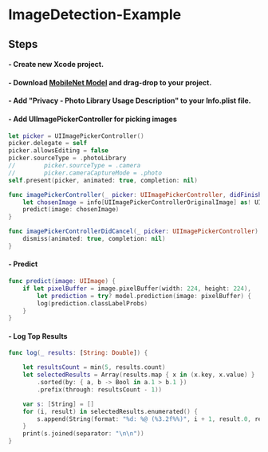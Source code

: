 # ImageDetection-Example

## Steps

#### - Create new Xcode project.
#### - Download [MobileNet Model](https://developer.apple.com/machine-learning/build-run-models) and drag-drop to your project.
#### - Add "Privacy - Photo Library Usage Description" to your Info.plist file.
#### - Add UIImagePickerController for picking images

```swift
let picker = UIImagePickerController()
picker.delegate = self
picker.allowsEditing = false
picker.sourceType = .photoLibrary
//        picker.sourceType = .camera
//        picker.cameraCaptureMode = .photo
self.present(picker, animated: true, completion: nil)

func imagePickerController(_ picker: UIImagePickerController, didFinishPickingMediaWithInfo info: [String : Any]) {
    let chosenImage = info[UIImagePickerControllerOriginalImage] as! UIImage
    predict(image: chosenImage)
}

func imagePickerControllerDidCancel(_ picker: UIImagePickerController) {
    dismiss(animated: true, completion: nil)
}
```

#### - Predict

```swift
func predict(image: UIImage) {
    if let pixelBuffer = image.pixelBuffer(width: 224, height: 224),
        let prediction = try? model.prediction(image: pixelBuffer) {
        log(prediction.classLabelProbs)
    }
}
```

#### - Log Top Results

```swift
func log(_ results: [String: Double]) {

    let resultsCount = min(5, results.count)
    let selectedResults = Array(results.map { x in (x.key, x.value) }
        .sorted(by: { a, b -> Bool in a.1 > b.1 })
        .prefix(through: resultsCount - 1))

    var s: [String] = []
    for (i, result) in selectedResults.enumerated() {
        s.append(String(format: "%d: %@ (%3.2f%%)", i + 1, result.0, result.1 * 100))
    }
    print(s.joined(separator: "\n\n"))
}
```
